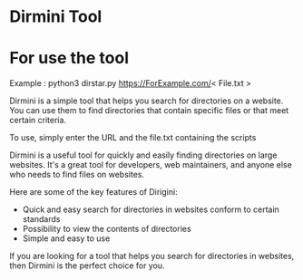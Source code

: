 # Dirmini Tool
# For use the tool
Example : python3 dirstar.py https://ForExample.com/< File.txt >

Dirmini is a simple tool that helps you search for directories on a website. You can use them to find directories that contain specific files or that meet certain criteria.

To use, simply enter the URL and the  file.txt containing the scripts


Dirmini is a useful tool for quickly and easily finding directories on large websites. It's a great tool for developers, web maintainers, and anyone else who needs to find files on websites.

Here are some of the key features of Dirigini:

* Quick and easy search for directories in websites
conform to certain standards
* Possibility to view the contents of directories
* Simple and easy to use

If you are looking for a tool that helps you search for directories in websites, then Dirmini is the perfect choice for you.

